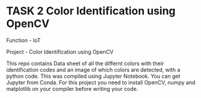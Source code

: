 # TASK 2 Color Identification using OpenCV

Function - IoT

Project - Color Identification using OpenCV

This repo contains Data sheet of all the differnt colors with their identification codes
and an image of which colors are detected, with a python code. This was compiled using Jupyter Notebook.
You can get Jupyter from Conda. For this project you need to install OpenCV, numpy and matplotlib on your compiler before writing your code.

